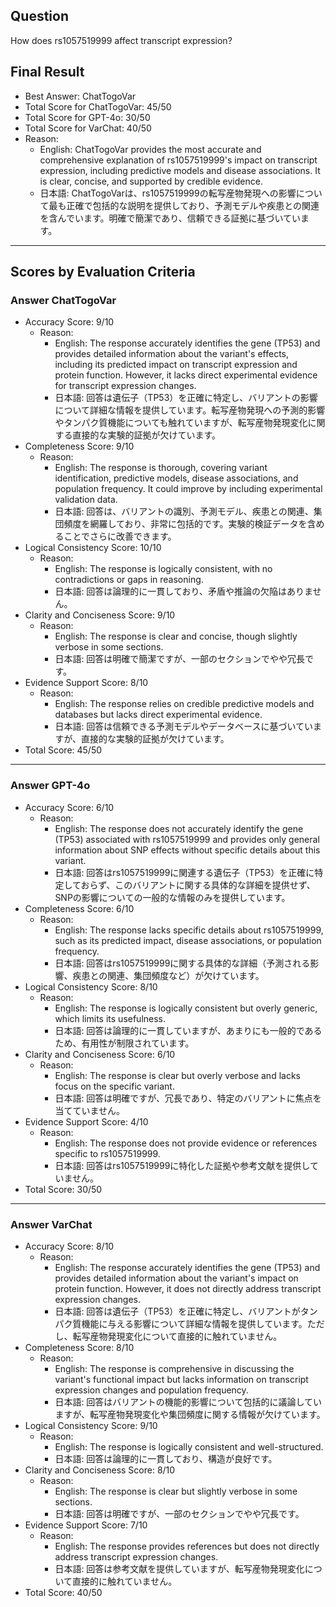 ## Question

How does rs1057519999 affect transcript expression?

## Final Result

- Best Answer: ChatTogoVar
- Total Score for ChatTogoVar: 45/50
- Total Score for GPT-4o: 30/50
- Total Score for VarChat: 40/50
- Reason:
  - English: ChatTogoVar provides the most accurate and comprehensive explanation of rs1057519999's impact on transcript expression, including predictive models and disease associations. It is clear, concise, and supported by credible evidence.
  - 日本語: ChatTogoVarは、rs1057519999の転写産物発現への影響について最も正確で包括的な説明を提供しており、予測モデルや疾患との関連を含んでいます。明確で簡潔であり、信頼できる証拠に基づいています。

---

## Scores by Evaluation Criteria

### Answer ChatTogoVar
- Accuracy Score: 9/10
  - Reason: 
    - English: The response accurately identifies the gene (TP53) and provides detailed information about the variant's effects, including its predicted impact on transcript expression and protein function. However, it lacks direct experimental evidence for transcript expression changes.
    - 日本語: 回答は遺伝子（TP53）を正確に特定し、バリアントの影響について詳細な情報を提供しています。転写産物発現への予測的影響やタンパク質機能についても触れていますが、転写産物発現変化に関する直接的な実験的証拠が欠けています。
- Completeness Score: 9/10
  - Reason: 
    - English: The response is thorough, covering variant identification, predictive models, disease associations, and population frequency. It could improve by including experimental validation data.
    - 日本語: 回答は、バリアントの識別、予測モデル、疾患との関連、集団頻度を網羅しており、非常に包括的です。実験的検証データを含めることでさらに改善できます。
- Logical Consistency Score: 10/10
  - Reason: 
    - English: The response is logically consistent, with no contradictions or gaps in reasoning.
    - 日本語: 回答は論理的に一貫しており、矛盾や推論の欠陥はありません。
- Clarity and Conciseness Score: 9/10
  - Reason: 
    - English: The response is clear and concise, though slightly verbose in some sections.
    - 日本語: 回答は明確で簡潔ですが、一部のセクションでやや冗長です。
- Evidence Support Score: 8/10
  - Reason: 
    - English: The response relies on credible predictive models and databases but lacks direct experimental evidence.
    - 日本語: 回答は信頼できる予測モデルやデータベースに基づいていますが、直接的な実験的証拠が欠けています。
- Total Score: 45/50

---

### Answer GPT-4o
- Accuracy Score: 6/10
  - Reason: 
    - English: The response does not accurately identify the gene (TP53) associated with rs1057519999 and provides only general information about SNP effects without specific details about this variant.
    - 日本語: 回答はrs1057519999に関連する遺伝子（TP53）を正確に特定しておらず、このバリアントに関する具体的な詳細を提供せず、SNPの影響についての一般的な情報のみを提供しています。
- Completeness Score: 6/10
  - Reason: 
    - English: The response lacks specific details about rs1057519999, such as its predicted impact, disease associations, or population frequency.
    - 日本語: 回答はrs1057519999に関する具体的な詳細（予測される影響、疾患との関連、集団頻度など）が欠けています。
- Logical Consistency Score: 8/10
  - Reason: 
    - English: The response is logically consistent but overly generic, which limits its usefulness.
    - 日本語: 回答は論理的に一貫していますが、あまりにも一般的であるため、有用性が制限されています。
- Clarity and Conciseness Score: 6/10
  - Reason: 
    - English: The response is clear but overly verbose and lacks focus on the specific variant.
    - 日本語: 回答は明確ですが、冗長であり、特定のバリアントに焦点を当てていません。
- Evidence Support Score: 4/10
  - Reason: 
    - English: The response does not provide evidence or references specific to rs1057519999.
    - 日本語: 回答はrs1057519999に特化した証拠や参考文献を提供していません。
- Total Score: 30/50

---

### Answer VarChat
- Accuracy Score: 8/10
  - Reason: 
    - English: The response accurately identifies the gene (TP53) and provides detailed information about the variant's impact on protein function. However, it does not directly address transcript expression changes.
    - 日本語: 回答は遺伝子（TP53）を正確に特定し、バリアントがタンパク質機能に与える影響について詳細な情報を提供しています。ただし、転写産物発現変化について直接的に触れていません。
- Completeness Score: 8/10
  - Reason: 
    - English: The response is comprehensive in discussing the variant's functional impact but lacks information on transcript expression changes and population frequency.
    - 日本語: 回答はバリアントの機能的影響について包括的に議論していますが、転写産物発現変化や集団頻度に関する情報が欠けています。
- Logical Consistency Score: 9/10
  - Reason: 
    - English: The response is logically consistent and well-structured.
    - 日本語: 回答は論理的に一貫しており、構造が良好です。
- Clarity and Conciseness Score: 8/10
  - Reason: 
    - English: The response is clear but slightly verbose in some sections.
    - 日本語: 回答は明確ですが、一部のセクションでやや冗長です。
- Evidence Support Score: 7/10
  - Reason: 
    - English: The response provides references but does not directly address transcript expression changes.
    - 日本語: 回答は参考文献を提供していますが、転写産物発現変化について直接的に触れていません。
- Total Score: 40/50